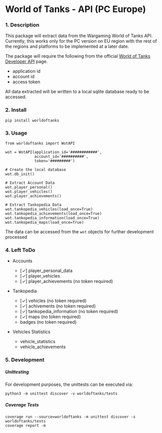 # World of Tanks - API (PC Europe)

### 1. Description
This package will extract data from the Wargaming World of Tanks API.      
Currently, this works only for the PC version on EU region with the rest of the regions and platforms to be implemented at a later date.

The package will require the following from the official [World of Tanks Developer API](https://developers.wargaming.net/) page.
* application id
* account id
* access token

All data extracted will be written to a local sqlite database ready to be accessed.

### 2. Install

```
pip install worldoftanks
```

### 3. Usage

```
from worldoftanks import WotAPI

wot = WotAPI(application_id='############',
             account_id='##########',
             token='#########')

# Create the local database
wot.db_init()
```

```
# Extract Account Data
wot.player_personal()
wot.player_vehicles()
wot.player_achievements()

# Extract Tankopedia Data
wot.tankopedia_vehicles(load_once=True)
wot.tankopedia_achievements(load_once=True)
wot.tankopedia_information(load_once=True)
wot.tankopedia_maps(load_once=True)
```

The data can be accessed from the ```wot``` objects for further development processed

### 4. Left ToDo

- Accounts   
	- [✓] player_personal_data
	- [✓] player_vehicles
	- [✓] player_achievements (no token required)

- Tankopedia
	- [✓] vehicles (no token required)
	- [✓] achivements (no token required)
	- [✓] tankopedia_information (no token required)
	- [✓] maps (no token required)
	- badges (no token required)

- Vehicles Statistics
	- vehicle_statistics
	- vehicle_achievements
	
### 5. Development

##### Unittesting
For development purposes, the unittests can be executed via: 

```
python3 -m unittest discover -v worldoftanks/tests
```

##### Coverage Tests

```
coverage run --source=worldoftanks -m unittest discover -s worldoftanks/tests
coverage report -m
```
